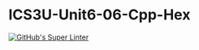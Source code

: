# ICS3U-Unit6-06-Cpp-Hex

[![GitHub's Super Linter](https://github.com/lily-liu-17/ICS3U-Unit6-06-Cpp-Hex/workflows/GitHub's%20Super%20Linter/badge.svg)](https://github.com/lily-liu-17/ICS3U-Unit6-06-Cpp-Hex/actions)
